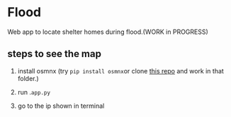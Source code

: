 # Flood
Web app to locate shelter homes during flood.(WORK in PROGRESS)




 ## steps to see the map
 1. install osmnx  (try `pip install osmnx`or clone [this repo](https://github.com/gboeing/osmnx.git) and work in that folder.)
 
 2. run .`app.py`
    
  
 
 3. go to the ip shown in terminal
   
    
